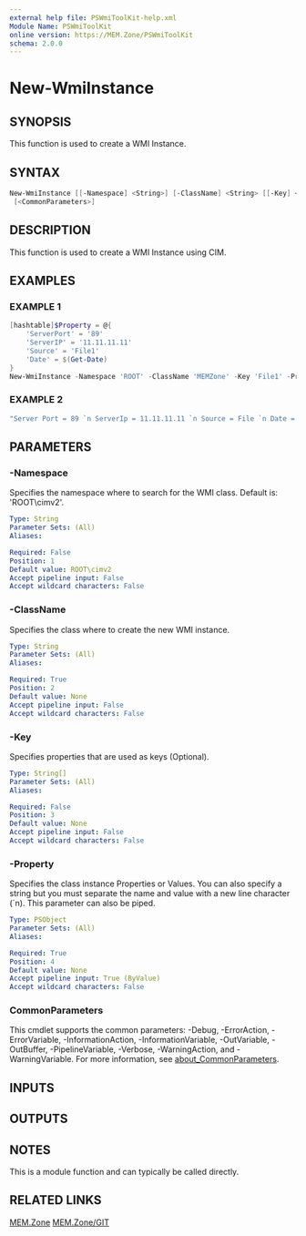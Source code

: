 ```yaml
---
external help file: PSWmiToolKit-help.xml
Module Name: PSWmiToolKit
online version: https://MEM.Zone/PSWmiToolKit
schema: 2.0.0
---
```


# New-WmiInstance

## SYNOPSIS

This function is used to create a WMI Instance.

## SYNTAX

```powershell
New-WmiInstance [[-Namespace] <String>] [-ClassName] <String> [[-Key] <String[]>] [-Property] <PSObject>
 [<CommonParameters>]
```

## DESCRIPTION

This function is used to create a WMI Instance using CIM.

## EXAMPLES

### EXAMPLE 1

```powershell
[hashtable]$Property = @{
    'ServerPort' = '89'
    'ServerIP' = '11.11.11.11'
    'Source' = 'File1'
    'Date' = $(Get-Date)
}
New-WmiInstance -Namespace 'ROOT' -ClassName 'MEMZone' -Key 'File1' -Property $Property
```

### EXAMPLE 2

```powershell
"Server Port = 89 `n ServerIp = 11.11.11.11 `n Source = File `n Date = $(GetDate)" | New-WmiInstance -Namespace 'ROOT' -ClassName 'MEMZone' -Property $Property
```

## PARAMETERS

### -Namespace

Specifies the namespace where to search for the WMI class.
Default is: 'ROOT\cimv2'.

```yaml
Type: String
Parameter Sets: (All)
Aliases:

Required: False
Position: 1
Default value: ROOT\cimv2
Accept pipeline input: False
Accept wildcard characters: False
```

### -ClassName

Specifies the class where to create the new WMI instance.

```yaml
Type: String
Parameter Sets: (All)
Aliases:

Required: True
Position: 2
Default value: None
Accept pipeline input: False
Accept wildcard characters: False
```

### -Key

Specifies properties that are used as keys (Optional).

```yaml
Type: String[]
Parameter Sets: (All)
Aliases:

Required: False
Position: 3
Default value: None
Accept pipeline input: False
Accept wildcard characters: False
```

### -Property

Specifies the class instance Properties or Values.
You can also specify a string but you must separate the name and value with a new line character (\`n).
This parameter can also be piped.

```yaml
Type: PSObject
Parameter Sets: (All)
Aliases:

Required: True
Position: 4
Default value: None
Accept pipeline input: True (ByValue)
Accept wildcard characters: False
```

### CommonParameters

This cmdlet supports the common parameters: -Debug, -ErrorAction, -ErrorVariable, -InformationAction, -InformationVariable, -OutVariable, -OutBuffer, -PipelineVariable, -Verbose, -WarningAction, and -WarningVariable.
For more information, see [about_CommonParameters](http://go.microsoft.com/fwlink/?LinkID=113216).

## INPUTS

## OUTPUTS

## NOTES

This is a module function and can typically be called directly.

## RELATED LINKS

[MEM.Zone](https://MEM.Zone)
[MEM.Zone/GIT](https://MEM.Zone/GIT)
